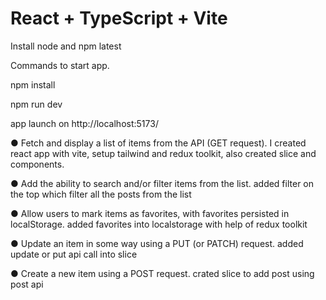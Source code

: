 # React + TypeScript + Vite

Install node and npm latest

Commands to start app.

npm install

npm run dev

app launch on http://localhost:5173/

● Fetch and display a list of items from the API (GET request).
I created react app with vite, setup tailwind and redux toolkit,
also created slice and components.

● Add the ability to search and/or filter items from the list.
added filter on the top which filter all the posts from the list

● Allow users to mark items as favorites, with favorites persisted in localStorage.
added favorites into localstorage with help of redux toolkit

● Update an item in some way using a PUT (or PATCH) request.
added update or put api call into slice

● Create a new item using a POST request.
crated slice to add post using post api